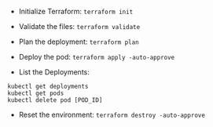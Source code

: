 - Initialize Terraform:
```terraform init```

- Validate the files:
```terraform validate```

- Plan the deployment:
```terraform plan```

- Deploy the pod:
```terraform apply -auto-approve```

- List the Deployments:
```
kubectl get deployments
kubectl get pods
kubectl delete pod [POD_ID]
```

- Reset the environment:
```terraform destroy -auto-approve```